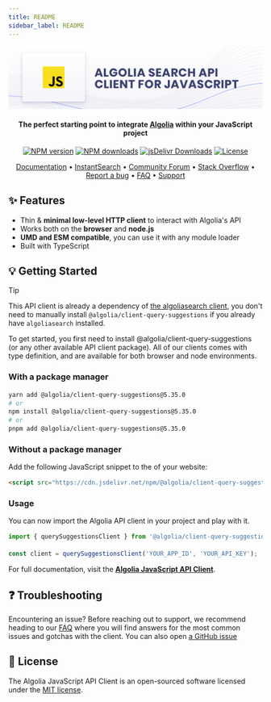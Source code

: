 ```yaml
---
title: README
sidebar_label: README
---
```

<p align="center">
  <a href="https://www.algolia.com">
    <img alt="Algolia for JavaScript" src="https://raw.githubusercontent.com/algolia/algoliasearch-client-common/master/banners/javascript.png" >
  </a>

  <h4 align="center">The perfect starting point to integrate <a href="https://algolia.com" target="_blank">Algolia</a> within your JavaScript project</h4>

  <p align="center">
    <a href="https://npmjs.org/package/@algolia/client-query-suggestions"><img src="https://img.shields.io/npm/v/@algolia/client-query-suggestions.svg?style=flat-square" alt="NPM version"></img></a>
    <a href="http://npm-stat.com/charts.html?package=@algolia/client-query-suggestions"><img src="https://img.shields.io/npm/dm/@algolia/client-query-suggestions.svg?style=flat-square" alt="NPM downloads"></a>
    <a href="https://www.jsdelivr.com/package/npm/@algolia/client-query-suggestions"><img src="https://data.jsdelivr.com/v1/package/npm/@algolia/client-query-suggestions/badge" alt="jsDelivr Downloads"></img></a>
    <a href="LICENSE"><img src="https://img.shields.io/badge/license-MIT-green.svg?style=flat-square" alt="License"></a>
  </p>
</p>

<p align="center">
  <a href="https://www.algolia.com/doc/libraries/javascript/" target="_blank">Documentation</a>  •
  <a href="https://www.algolia.com/doc/guides/building-search-ui/what-is-instantsearch/js/" target="_blank">InstantSearch</a>  •
  <a href="https://discourse.algolia.com" target="_blank">Community Forum</a>  •
  <a href="http://stackoverflow.com/questions/tagged/algolia" target="_blank">Stack Overflow</a>  •
  <a href="https://github.com/algolia/algoliasearch-client-javascript/issues" target="_blank">Report a bug</a>  •
  <a href="https://www.algolia.com/doc/libraries/javascript/v5/" target="_blank">FAQ</a>  •
  <a href="https://alg.li/support" target="_blank">Support</a>
</p>

## ✨ Features

- Thin & **minimal low-level HTTP client** to interact with Algolia's API
- Works both on the **browser** and **node.js**
- **UMD and ESM compatible**, you can use it with any module loader
- Built with TypeScript

## 💡 Getting Started

> [!TIP]
> This API client is already a dependency of [the algoliasearch client](https://www.npmjs.com/package/algoliasearch), you don't need to manually install `@algolia/client-query-suggestions` if you already have `algoliasearch` installed.

To get started, you first need to install @algolia/client-query-suggestions (or any other available API client package).
All of our clients comes with type definition, and are available for both browser and node environments.

### With a package manager

```bash
yarn add @algolia/client-query-suggestions@5.35.0
# or
npm install @algolia/client-query-suggestions@5.35.0
# or
pnpm add @algolia/client-query-suggestions@5.35.0
```

### Without a package manager

Add the following JavaScript snippet to the <head> of your website:

```html
<script src="https://cdn.jsdelivr.net/npm/@algolia/client-query-suggestions@5.35.0/dist/builds/browser.umd.js"></script>
```

### Usage

You can now import the Algolia API client in your project and play with it.

```js
import { querySuggestionsClient } from '@algolia/client-query-suggestions';

const client = querySuggestionsClient('YOUR_APP_ID', 'YOUR_API_KEY');
```

For full documentation, visit the **[Algolia JavaScript API Client](https://www.algolia.com/doc/libraries/javascript/v5/methods/query-suggestions/)**.

## ❓ Troubleshooting

Encountering an issue? Before reaching out to support, we recommend heading to our [FAQ](https://www.algolia.com/doc/libraries/javascript/v5/) where you will find answers for the most common issues and gotchas with the client. You can also open [a GitHub issue](https://github.com/algolia/api-clients-automation/issues/new?assignees=&labels=&projects=&template=Bug_report.md)

## 📄 License

The Algolia JavaScript API Client is an open-sourced software licensed under the [MIT license](LICENSE).

